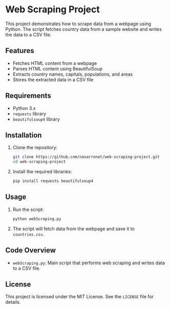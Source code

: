 # Web Scraping Project

This project demonstrates how to scrape data from a webpage using Python. The script fetches country data from a sample website and writes the data to a CSV file.

## Features

- Fetches HTML content from a webpage
- Parses HTML content using BeautifulSoup
- Extracts country names, capitals, populations, and areas
- Stores the extracted data in a CSV file

## Requirements

- Python 3.x
- `requests` library
- `beautifulsoup4` library

## Installation

1. Clone the repository:
    ```sh
    git clone https://github.com/navarronet/web-scraping-project.git
    cd web-scraping-project
    ```

2. Install the required libraries:
    ```sh
    pip install requests beautifulsoup4
    ```

## Usage

1. Run the script:
    ```sh
    python webScraping.py
    ```

2. The script will fetch data from the webpage and save it to `countries.csv`.

## Code Overview

- `webScraping.py`: Main script that performs web scraping and writes data to a CSV file.

## License

This project is licensed under the MIT License. See the `LICENSE` file for details.
